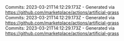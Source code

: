 Commits: 2023-03-21T14:12:29.173Z - Generated via https://github.com/marketplace/actions/artificial-grass
<br>
Commits: 2023-03-21T14:12:29.173Z - Generated via https://github.com/marketplace/actions/artificial-grass
<br>
Commits: 2023-03-21T14:12:29.173Z - Generated via https://github.com/marketplace/actions/artificial-grass
<br>
